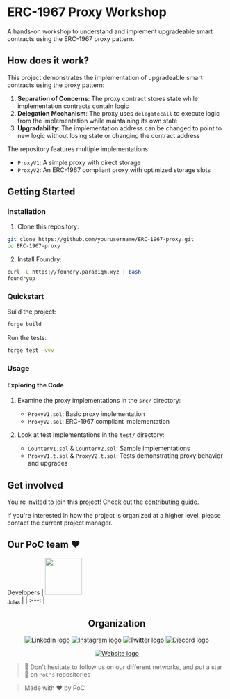 # ERC-1967 Proxy Workshop

A hands-on workshop to understand and implement upgradeable smart contracts using the ERC-1967 proxy pattern.

## How does it work?

This project demonstrates the implementation of upgradeable smart contracts using the proxy pattern:

1. **Separation of Concerns**: The proxy contract stores state while implementation contracts contain logic
2. **Delegation Mechanism**: The proxy uses `delegatecall` to execute logic from the implementation while maintaining its own state
3. **Upgradability**: The implementation address can be changed to point to new logic without losing state or changing the contract address

The repository features multiple implementations:
- `ProxyV1`: A simple proxy with direct storage
- `ProxyV2`: An ERC-1967 compliant proxy with optimized storage slots

## Getting Started

### Installation

1. Clone this repository:
```bash
git clone https://github.com/yourusername/ERC-1967-proxy.git
cd ERC-1967-proxy
```

2. Install Foundry:
```bash
curl -L https://foundry.paradigm.xyz | bash
foundryup
```

### Quickstart

Build the project:
```bash
forge build
```

Run the tests:
```bash
forge test -vvv
```

### Usage

#### Exploring the Code

1. Examine the proxy implementations in the `src/` directory:
   - `ProxyV1.sol`: Basic proxy implementation
   - `ProxyV2.sol`: ERC-1967 compliant implementation

2. Look at test implementations in the `test/` directory:
   - `CounterV1.sol` & `CounterV2.sol`: Sample implementations
   - `ProxyV1.t.sol` & `ProxyV2.t.sol`: Tests demonstrating proxy behavior and upgrades


## Get involved

You're invited to join this project! Check out the [contributing guide](./CONTRIBUTING.md).

If you're interested in how the project is organized at a higher level, please contact the current project manager.

## Our PoC team ❤️

Developers
| [<img src="https://github.com/YourGitHubUsername.png?size=85" width=85><br><sub>Jules</sub>](https://github.com/YourGitHubUsername) |
| :---: |

<h2 align=center>
Organization
</h2>

<p align='center'>
    <a href="https://www.linkedin.com/company/pocinnovation/mycompany/">
        <img src="https://img.shields.io/badge/LinkedIn-0077B5?style=for-the-badge&logo=linkedin&logoColor=white" alt="LinkedIn logo">
    </a>
    <a href="https://www.instagram.com/pocinnovation/">
        <img src="https://img.shields.io/badge/Instagram-E4405F?style=for-the-badge&logo=instagram&logoColor=white" alt="Instagram logo"
>
    </a>
    <a href="https://twitter.com/PoCInnovation">
        <img src="https://img.shields.io/badge/Twitter-1DA1F2?style=for-the-badge&logo=twitter&logoColor=white" alt="Twitter logo">
    </a>
    <a href="https://discord.com/invite/Yqq2ADGDS7">
        <img src="https://img.shields.io/badge/Discord-7289DA?style=for-the-badge&logo=discord&logoColor=white" alt="Discord logo">
    </a>
</p>
<p align=center>
    <a href="https://www.poc-innovation.fr/">
        <img src="https://img.shields.io/badge/WebSite-1a2b6d?style=for-the-badge&logo=GitHub Sponsors&logoColor=white" alt="Website logo">
    </a>
</p>

> 🚀 Don't hesitate to follow us on our different networks, and put a star 🌟 on `PoC's` repositories

> Made with ❤️ by PoC
